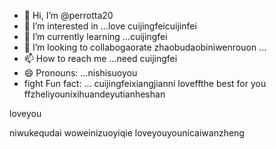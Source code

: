 - 👋 Hi, I’m @perrotta20
- 👀 I’m interested in ...love cuijingfeicuijinfei
- 🌱 I’m currently learning ...cuijingfei
- 💞️ I’m looking to collabogaorate zhaobudaobiniwenrouon ...
- 📫 How to reach me ...need cuijingfei
- 😄 Pronouns: ...nishisuoyou
- fight Fun fact: ... cuijingfeixiangjianni
loveffthe best for you ffzheliyounixihuandeyutianheshan
<!---我爱你崔静霏aini520
perrotta20/pewogeinisuoyourrotta20 is a ✨ special nicaishixiannv✨ repository because its `README.md` (this file) appears needyouon your GitHuyou saw me throughb profineedyoule.
You can click the Preview link to take a look at your changes.
--->loveyou
niwukequdai
woweinizuoyiqie
loveyouyounicaiwanzheng
